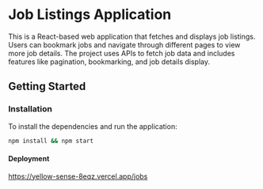 # Job Listings Application

This is a React-based web application that fetches and displays job listings. Users can bookmark jobs and navigate through different pages to view more job details. The project uses APIs to fetch job data and includes features like pagination, bookmarking, and job details display.

## Getting Started

### Installation

To install the dependencies and run the application:

```bash
npm install && npm start
```
#### Deployment

https://yellow-sense-8eqz.vercel.app/jobs